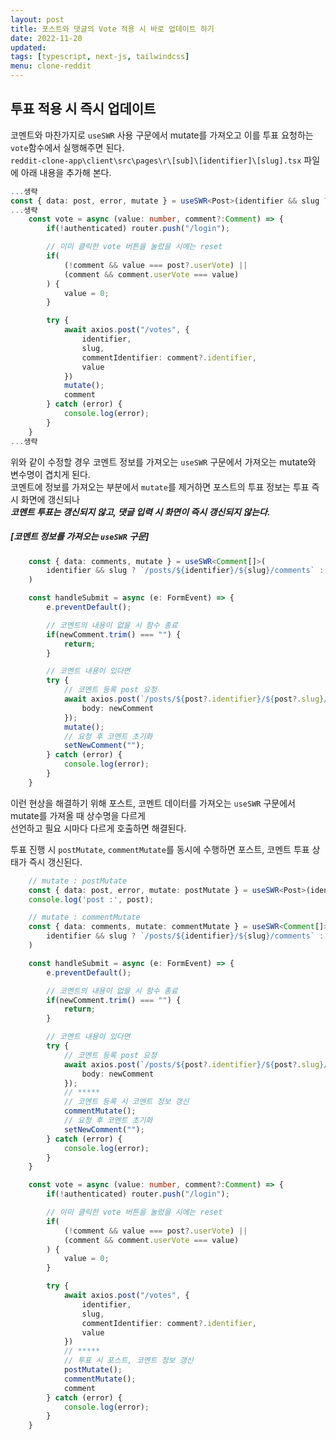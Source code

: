 ```yaml
---
layout: post
title: 포스트와 댓글의 Vote 적용 시 바로 업데이트 하기
date: 2022-11-20
updated: 
tags: [typescript, next-js, tailwindcss]
menu: clone-reddit
---
```

## 투표 적용 시 즉시 업데이트
코멘트와 마찬가지로 `useSWR` 사용 구문에서 mutate를 가져오고 이를 투표 요청하는 `vote`함수에서 실행해주면 된다.   
`reddit-clone-app\client\src\pages\r\[sub]\[identifier]\[slug].tsx` 파일에 아래 내용을 추가해 본다.
```typescript
...생략
const { data: post, error, mutate } = useSWR<Post>(identifier && slug ? `/posts/${identifier}/${slug}` : null)
...생략
    const vote = async (value: number, comment?:Comment) => {
        if(!authenticated) router.push("/login");

        // 이미 클릭한 vote 버튼을 눌렀을 시에는 reset
        if(
            (!comment && value === post?.userVote) || 
            (comment && comment.userVote === value)
        ) {
            value = 0;
        }

        try {
            await axios.post("/votes", {
                identifier,
                slug,
                commentIdentifier: comment?.identifier,
                value
            })
            mutate();
            comment
        } catch (error) {
            console.log(error);
        }
    }
...생략 
```

위와 같이 수정할 경우 코멘트 정보를 가져오는 `useSWR` 구문에서 가져오는 mutate와 변수명이 겹치게 된다.   
코멘트에 정보를 가져오는 부분에서 `mutate`를 제거하면 포스트의 투표 정보는 투표 즉시 화면에 갱신되나   
***코멘트 투표는 갱신되지 않고, 댓글 입력 시 화면이 즉시 갱신되지 않는다.***

##### [코멘트 정보를 가져오는 `useSWR` 구문]
```typescript
    const { data: comments, mutate } = useSWR<Comment[]>(
        identifier && slug ? `/posts/${identifier}/${slug}/comments` : null
    )

    const handleSubmit = async (e: FormEvent) => {
        e.preventDefault();

        // 코멘트의 내용이 없을 시 함수 종료
        if(newComment.trim() === "") {
            return;
        }

        // 코멘트 내용이 있다면
        try {
            // 코멘트 등록 post 요청
            await axios.post(`/posts/${post?.identifier}/${post?.slug}/comments`, {
                body: newComment
            });
            mutate();
            // 요청 후 코멘트 초기화
            setNewComment("");
        } catch (error) {
            console.log(error);
        }
    }
```

이런 현상을 해결하기 위해 포스트, 코멘트 데이터를 가져오는 `useSWR` 구문에서 mutate를 가져올 때 상수명을 다르게    
선언하고 필요 시마다 다르게 호출하면 해결된다.

투표 진행 시 `postMutate`, `commentMutate`를 동시에 수행하면 포스트, 코멘트 투표 상태가 즉시 갱신된다.

```typescript
    // mutate : postMutate
    const { data: post, error, mutate: postMutate } = useSWR<Post>(identifier && slug ? `/posts/${identifier}/${slug}` : null)
    console.log('post :', post);

    // mutate : commentMutate
    const { data: comments, mutate: commentMutate } = useSWR<Comment[]>(
        identifier && slug ? `/posts/${identifier}/${slug}/comments` : null
    )

    const handleSubmit = async (e: FormEvent) => {
        e.preventDefault();

        // 코멘트의 내용이 없을 시 함수 종료
        if(newComment.trim() === "") {
            return;
        }

        // 코멘트 내용이 있다면
        try {
            // 코멘트 등록 post 요청
            await axios.post(`/posts/${post?.identifier}/${post?.slug}/comments`, {
                body: newComment
            });
            // *****
            // 코멘트 등록 시 코멘트 정보 갱신
            commentMutate();
            // 요청 후 코멘트 초기화
            setNewComment("");
        } catch (error) {
            console.log(error);
        }
    }

    const vote = async (value: number, comment?:Comment) => {
        if(!authenticated) router.push("/login");

        // 이미 클릭한 vote 버튼을 눌렀을 시에는 reset
        if(
            (!comment && value === post?.userVote) || 
            (comment && comment.userVote === value)
        ) {
            value = 0;
        }

        try {
            await axios.post("/votes", {
                identifier,
                slug,
                commentIdentifier: comment?.identifier,
                value
            })
            // *****
            // 투표 시 포스트, 코멘트 정보 갱신
            postMutate();
            commentMutate();
            comment
        } catch (error) {
            console.log(error);
        }
    }
```